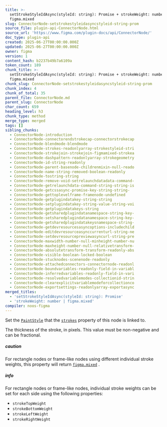 ```yaml
---
title: >-
  setStrokeStyleIdAsync(styleId: string): Promise + strokeWeight: number |
  figma.mixed
slug: ConnectorNode-setstrokestyleidasyncstyleid-string-prom
source_file: plugin-api-ConnectorNode.html
source_url: 'https://www.figma.com/plugin-docs/api/ConnectorNode/'
doc_type: plugin-api
created: 2025-06-27T00:00:00.000Z
updated: 2025-06-27T00:00:00.000Z
owner: figma
version: 1
content_hash: b2237b49b7a6109a
token_count: 189
chunk_title: >-
  setStrokeStyleIdAsync(styleId: string): Promise + strokeWeight: number |
  figma.mixed
chunk_slug: ConnectorNode-setstrokestyleidasyncstyleid-string-prom
chunk_index: 4
chunk_of_total: 35
parent_file: ConnectorNode.md
parent_slug: ConnectorNode
char_count: 659
heading_level: h3
chunk_type: method
merge_type: merged
tags: []
sibling_chunks:
  - ConnectorNode-introduction
  - ConnectorNode-connectorendstrokecap-connectorstrokecap
  - ConnectorNode-blendmode-blendmode
  - ConnectorNode-strokes-readonlyarray-strokestyleid-stri
  - ConnectorNode-strokejoin-strokejoin-figmamixed-strokea
  - ConnectorNode-dashpattern-readonlyarray-strokegeometry
  - ConnectorNode-id-string-readonly
  - ConnectorNode-parent-basenode-childrenmixin-null-reado
  - ConnectorNode-name-string-removed-boolean-readonly
  - ConnectorNode-tostring-string
  - ConnectorNode-remove-void-setrelaunchdatadata-command-
  - ConnectorNode-getrelaunchdata-command-string-string-is
  - ConnectorNode-getcssasync-promise-key-string-string-
  - ConnectorNode-gettoplevelframe-framenode-undefined
  - ConnectorNode-getplugindatakey-string-string
  - ConnectorNode-setplugindatakey-string-value-string-voi
  - ConnectorNode-getplugindatakeys-string
  - ConnectorNode-getsharedplugindatanamespace-string-key-
  - ConnectorNode-setsharedplugindatanamespace-string-key-
  - ConnectorNode-getsharedplugindatakeysnamespace-string-
  - ConnectorNode-getdevresourcesasyncoptions-includechild
  - ConnectorNode-editdevresourceasynccurrenturl-string-ne
  - ConnectorNode-setdevresourcepreviewasyncurl-string-pre
  - ConnectorNode-maxwidth-number-null-minheight-number-nu
  - ConnectorNode-maxheight-number-null-relativetransform-
  - ConnectorNode-absolutetransform-transform-readonly-abs
  - ConnectorNode-visible-boolean-locked-boolean
  - ConnectorNode-stucknodes-scenenode-readonly
  - ConnectorNode-attachedconnectors-connectornode-readonl
  - ConnectorNode-boundvariables-readonly-field-in-variabl
  - ConnectorNode-inferredvariables-readonly-field-in-vari
  - ConnectorNode-resolvedvariablemodes-collectionid-strin
  - ConnectorNode-clearexplicitvariablemodeforcollectionco
  - ConnectorNode-exportsettings-readonlyarray-exportasync
merged_titles:
  - 'setStrokeStyleIdAsync(styleId: string): Promise'
  - 'strokeWeight: number | figma.mixed'
compiler: noos-figma
---
```


Set the [`PaintStyle`](/plugin-docs/api/PaintStyle/)
 that the [`strokes`](/plugin-docs/api/node-properties/#strokes)
 property of this node is linked to.

The thickness of the stroke, in pixels. This value must be non-negative and can be fractional.

##### caution

For rectangle nodes or frame-like nodes using different individual stroke weights, this property will return [`figma.mixed`](/plugin-docs/api/properties/figma-mixed/)
.

##### info

For rectangle nodes or frame-like nodes, individual stroke weights can be set for each side using the following properties:

- `strokeTopWeight`
- `strokeBottomWeight`
- `strokeLeftWeight`
- `strokeRightWeight`
